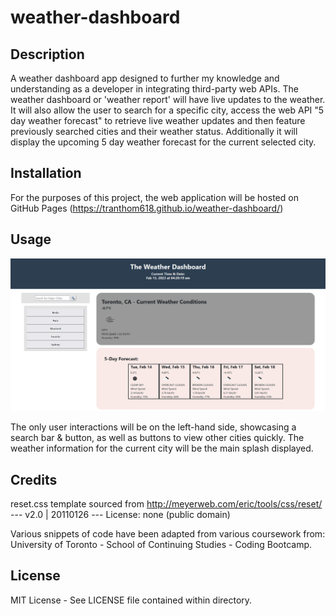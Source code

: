 # weather-dashboard

## Description

A weather dashboard app designed to further my knowledge and understanding as a developer in integrating third-party web APIs. The weather dashboard or 'weather report' will have live updates to the weather. It will also allow the user to search for a specific city, access the web API "5 day weather forecast" to retrieve live weather updates and then feature previously searched cities and their weather status. Additionally it will display the upcoming 5 day weather forecast for the current selected city.

## Installation

For the purposes of this project, the web application will be hosted on GitHub Pages (https://tranthom618.github.io/weather-dashboard/)


## Usage

![Preview of navigation links](assets/images/readme-instructional.png?raw=true "README Example")

The only user interactions will be on the left-hand side, showcasing a search bar & button, as well as buttons to view other cities quickly. The weather information for the current city will be the main splash displayed.

## Credits

reset.css template sourced from http://meyerweb.com/eric/tools/css/reset/ --- v2.0 | 20110126 --- License: none (public domain)

Various snippets of code have been adapted from various coursework from: University of Toronto - School of Continuing Studies - Coding Bootcamp.

## License

MIT License - See LICENSE file contained within directory.